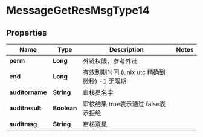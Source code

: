 # MessageGetResMsgType14

## Properties
Name | Type | Description | Notes
------------ | ------------- | ------------- | -------------
**perm** | **Long** | 外链权限，参考外链 | 
**end** | **Long** | 有效到期时间 (unix utc 精确到微秒)  -1 无限期 | 
**auditorname** | **String** | 审核员名字 | 
**auditresult** | **Boolean** | 审核结果 true表示通过 false表示拒绝 | 
**auditmsg** | **String** | 审核意见 | 

